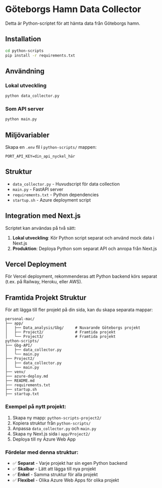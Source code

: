 # Göteborgs Hamn Data Collector

Detta är Python-scriptet för att hämta data från Göteborgs hamn.

## Installation

```bash
cd python-scripts
pip install -r requirements.txt
```

## Användning

### Lokal utveckling
```bash
python data_collector.py
```

### Som API server
```bash
python main.py
```

## Miljövariabler

Skapa en `.env` fil i `python-scripts/` mappen:

```env
PORT_API_KEY=din_api_nyckel_här
```

## Struktur

- `data_collector.py` - Huvudscript för data collection
- `main.py` - FastAPI server
- `requirements.txt` - Python dependencies
- `startup.sh` - Azure deployment script

## Integration med Next.js

Scriptet kan användas på två sätt:

1. **Lokal utveckling**: Kör Python script separat och använd mock data i Next.js
2. **Produktion**: Deploya Python som separat API och anropa från Next.js

## Vercel Deployment

För Vercel deployment, rekommenderas att Python backend körs separat (t.ex. på Railway, Heroku, eller AWS).

## Framtida Projekt Struktur

För att lägga till fler projekt på din sida, kan du skapa separata mappar:

```
personal-mac/
├── app/
│   ├── Data_analysis/Gbg/     # Nuvarande Göteborgs projekt
│   ├── Project2/              # Framtida projekt
│   └── Project3/              # Framtida projekt
python-scripts/
├── Gbg-API/
│   ├── data_collector.py
│   └── main.py
├── Project2/
│   ├── data_collector.py
│   └── main.py
├── venv/
├── azure-deploy.md
├── README.md
├── requirements.txt
├── startup.sh
├── startup.txt
```

### Exempel på nytt projekt:
1. Skapa ny mapp: `python-scripts-project2/`
2. Kopiera struktur från `python-scripts/`
3. Anpassa `data_collector.py` och `main.py`
4. Skapa ny Next.js sida i `app/Project2/`
5. Deploya till ny Azure Web App

### Fördelar med denna struktur:
- ✅ **Separat** - Varje projekt har sin egen Python backend
- ✅ **Skalbar** - Lätt att lägga till nya projekt
- ✅ **Enkel** - Samma struktur för alla projekt
- ✅ **Flexibel** - Olika Azure Web Apps för olika projekt 